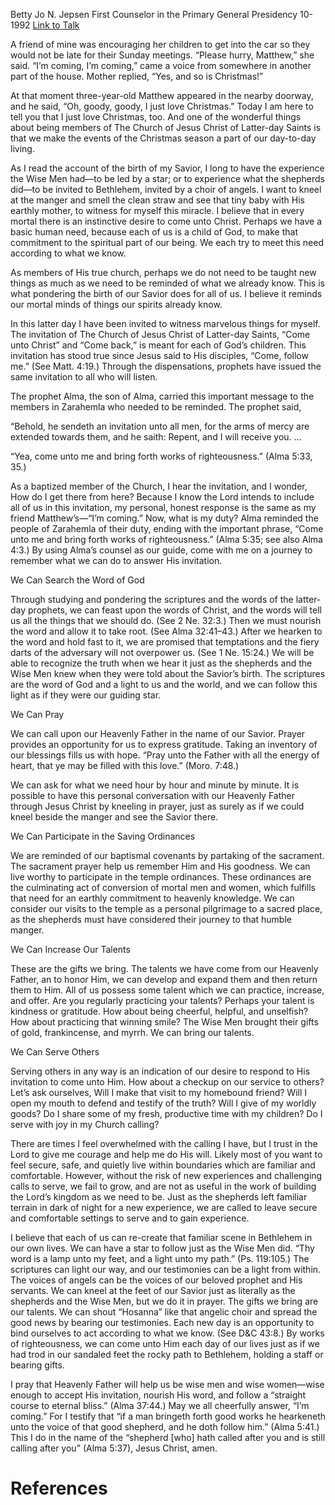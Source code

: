 Betty Jo N. Jepsen
First Counselor in the Primary General Presidency
10-1992
[Link to Talk](https://www.churchofjesuschrist.org/study/general-conference/1992/10/by-way-of-invitation-alma-5-62?lang=eng)

A friend of mine was encouraging her children to get into the car so they would not be late for their Sunday meetings. “Please hurry, Matthew,” she said. “I’m coming, I’m coming,” came a voice from somewhere in another part of the house. Mother replied, “Yes, and so is Christmas!”

At that moment three-year-old Matthew appeared in the nearby doorway, and he said, “Oh, goody, goody, I just love Christmas.” Today I am here to tell you that I just love Christmas, too. And one of the wonderful things about being members of The Church of Jesus Christ of Latter-day Saints is that we make the events of the Christmas season a part of our day-to-day living.

As I read the account of the birth of my Savior, I long to have the experience the Wise Men had—to be led by a star; or to experience what the shepherds did—to be invited to Bethlehem, invited by a choir of angels. I want to kneel at the manger and smell the clean straw and see that tiny baby with His earthly mother, to witness for myself this miracle. I believe that in every mortal there is an instinctive desire to come unto Christ. Perhaps we have a basic human need, because each of us is a child of God, to make that commitment to the spiritual part of our being. We each try to meet this need according to what we know.

As members of His true church, perhaps we do not need to be taught new things as much as we need to be reminded of what we already know. This is what pondering the birth of our Savior does for all of us. I believe it reminds our mortal minds of things our spirits already know.

In this latter day I have been invited to witness marvelous things for myself. The invitation of The Church of Jesus Christ of Latter-day Saints, “Come unto Christ” and “Come back,” is meant for each of God’s children. This invitation has stood true since Jesus said to His disciples, “Come, follow me.” (See Matt. 4:19.) Through the dispensations, prophets have issued the same invitation to all who will listen.

The prophet Alma, the son of Alma, carried this important message to the members in Zarahemla who needed to be reminded. The prophet said,

“Behold, he sendeth an invitation unto all men, for the arms of mercy are extended towards them, and he saith: Repent, and I will receive you. …

“Yea, come unto me and bring forth works of righteousness.” (Alma 5:33, 35.)

As a baptized member of the Church, I hear the invitation, and I wonder, How do I get there from here? Because I know the Lord intends to include all of us in this invitation, my personal, honest response is the same as my friend Matthew’s—“I’m coming.” Now, what is my duty? Alma reminded the people of Zarahemla of their duty, ending with the important phrase, “Come unto me and bring forth works of righteousness.” (Alma 5:35; see also Alma 4:3.) By using Alma’s counsel as our guide, come with me on a journey to remember what we can do to answer His invitation.





We Can Search the Word of God



Through studying and pondering the scriptures and the words of the latter-day prophets, we can feast upon the words of Christ, and the words will tell us all the things that we should do. (See 2 Ne. 32:3.) Then we must nourish the word and allow it to take root. (See Alma 32:41–43.) After we hearken to the word and hold fast to it, we are promised that temptations and the fiery darts of the adversary will not overpower us. (See 1 Ne. 15:24.) We will be able to recognize the truth when we hear it just as the shepherds and the Wise Men knew when they were told about the Savior’s birth. The scriptures are the word of God and a light to us and the world, and we can follow this light as if they were our guiding star.







We Can Pray



We can call upon our Heavenly Father in the name of our Savior. Prayer provides an opportunity for us to express gratitude. Taking an inventory of our blessings fills us with hope. “Pray unto the Father with all the energy of heart, that ye may be filled with this love.” (Moro. 7:48.)

We can ask for what we need hour by hour and minute by minute. It is possible to have this personal conversation with our Heavenly Father through Jesus Christ by kneeling in prayer, just as surely as if we could kneel beside the manger and see the Savior there.







We Can Participate in the Saving Ordinances



We are reminded of our baptismal covenants by partaking of the sacrament. The sacrament prayer help us remember Him and His goodness. We can live worthy to participate in the temple ordinances. These ordinances are the culminating act of conversion of mortal men and women, which fulfills that need for an earthly commitment to heavenly knowledge. We can consider our visits to the temple as a personal pilgrimage to a sacred place, as the shepherds must have considered their journey to that humble manger.







We Can Increase Our Talents



These are the gifts we bring. The talents we have come from our Heavenly Father, an to honor Him, we can develop and expand them and then return them to Him. All of us possess some talent which we can practice, increase, and offer. Are you regularly practicing your talents? Perhaps your talent is kindness or gratitude. How about being cheerful, helpful, and unselfish? How about practicing that winning smile? The Wise Men brought their gifts of gold, frankincense, and myrrh. We can bring our talents.







We Can Serve Others



Serving others in any way is an indication of our desire to respond to His invitation to come unto Him. How about a checkup on our service to others? Let’s ask ourselves, Will I make that visit to my homebound friend? Will I open my mouth to defend and testify of the truth? Will I give of my worldly goods? Do I share some of my fresh, productive time with my children? Do I serve with joy in my Church calling?

There are times I feel overwhelmed with the calling I have, but I trust in the Lord to give me courage and help me do His will. Likely most of you want to feel secure, safe, and quietly live within boundaries which are familiar and comfortable. However, without the risk of new experiences and challenging calls to serve, we fail to grow, and are not as useful in the work of building the Lord’s kingdom as we need to be. Just as the shepherds left familiar terrain in dark of night for a new experience, we are called to leave secure and comfortable settings to serve and to gain experience.

I believe that each of us can re-create that familiar scene in Bethlehem in our own lives. We can have a star to follow just as the Wise Men did. “Thy word is a lamp unto my feet, and a light unto my path.” (Ps. 119:105.) The scriptures can light our way, and our testimonies can be a light from within. The voices of angels can be the voices of our beloved prophet and His servants. We can kneel at the feet of our Savior just as literally as the shepherds and the Wise Men, but we do it in prayer. The gifts we bring are our talents. We can shout “Hosanna” like that angelic choir and spread the good news by bearing our testimonies. Each new day is an opportunity to bind ourselves to act according to what we know. (See D&C 43:8.) By works of righteousness, we can come unto Him each day of our lives just as if we had trod in our sandaled feet the rocky path to Bethlehem, holding a staff or bearing gifts.

I pray that Heavenly Father will help us be wise men and wise women—wise enough to accept His invitation, nourish His word, and follow a “straight course to eternal bliss.” (Alma 37:44.) May we all cheerfully answer, “I’m coming.” For I testify that “if a man bringeth forth good works he hearkeneth unto the voice of that good shepherd, and he doth follow him.” (Alma 5:41.) This I do in the name of the “shepherd [who] hath called after you and is still calling after you” (Alma 5:37), Jesus Christ, amen.

# References

